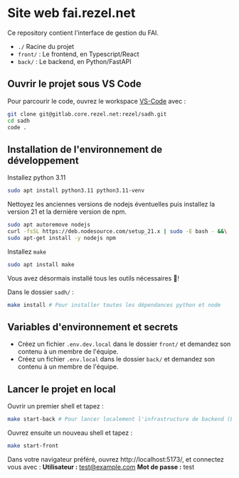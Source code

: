 # Site web fai.rezel.net
Ce repository contient l'interface de gestion du FAI.  

- `./` Racine du projet
- `front/` : Le frontend, en Typescript/React
- `back/` : Le backend, en Python/FastAPI
  
## Ouvrir le projet sous VS Code
Pour parcourir le code, ouvrez le workspace [VS-Code](https://code.visualstudio.com/insiders/) avec :
```bash
git clone git@gitlab.core.rezel.net:rezel/sadh.git
cd sadh
code .
```

## Installation de l'environnement de développement

Installez python 3.11
```bash
sudo apt install python3.11 python3.11-venv
```
Nettoyez les anciennes versions de nodejs éventuelles puis installez la version 21 et la dernière version de npm.
```bash
sudo apt autoremove nodejs
curl -fsSL https://deb.nodesource.com/setup_21.x | sudo -E bash - &&\
sudo apt-get install -y nodejs npm
```
Installez `make`
```bash
sudo apt install make
```
Vous avez désormais installé tous les outils nécessaires 🎉!

Dans le dossier `sadh/` :
```bash
make install # Pour installer toutes les dépendances python et node
```

## Variables d'environnement et secrets
* Créez un fichier `.env.dev.local` dans le dossier `front/` et demandez son contenu à un membre de l'équipe.
* Créez un fichier `.env.local` dans le dossier `back/` et demandez son contenu à un membre de l'équipe.

## Lancer le projet en local
Ouvrir un premier shell et tapez :
```bash	
make start-back # Pour lancer localement l'infrastructure de backend (Le back en python)
```
Ouvrez ensuite un nouveau shell et tapez :
```bash
make start-front
```
Dans votre navigateur préféré, ouvrez http://localhost:5173/, et connectez vous avec :
**Utilisateur :** test@example.com
**Mot de passe :** test